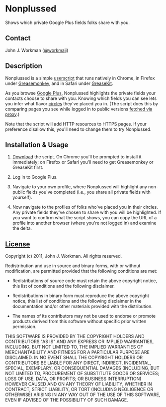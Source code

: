 Nonplussed
==========

Shows which private Google Plus fields folks share with you.

Contact
-------

John J. Workman ([@workmajj](https://twitter.com/workmajj))

Description
-----------

Nonplussed is a simple [userscript](http://wiki.greasespot.net/User_script) that runs natively in Chrome, in Firefox under [Greasemonkey](http://www.greasespot.net/), and in Safari under [GreaseKit](http://8-p.info/greasekit/).

As you browse [Google Plus](https://plus.google.com/), Nonplussed highlights the private fields your contacts choose to share with you. Knowing which fields you can see lets you infer what flavor [circles](https://www.google.com/intl/en-US/+/learnmore/index.html#circles) they've placed you in. (The script does this by comparing pages you see while logged in to public versions [fetched via proxy](http://stackoverflow.com/questions/1176668/how-to-use-yql-to-retrieve-web-results).)

Note that the script will add HTTP resources to HTTPS pages. If your preference disallow this, you'll need to change them to try Nonplussed.

Installation & Usage
--------------------

1. [Download](https://github.com/workmajj/nonplussed/raw/master/nonplussed.user.js) the script. On Chrome you'll be prompted to install it immediately; on Firefox or Safari you'll need to get Greasemonkey or GreaseKit first.

2. Log in to Google Plus.

3. Navigate to your own profile, where Nonplussed will highlight any non-public fields you've completed (i.e., you share all private fields with yourself).

4. Now navigate to the profiles of folks who've placed you in their circles. Any private fields they've chosen to share with you will be highlighted. If you want to confirm what the script shows, you can copy the URL of a profile into another browser (where you're not logged in) and examine the delta.

[License](http://en.wikipedia.org/wiki/BSD_licenses#3-clause_license_.28.22New_BSD_License.22_or_.22Modified_BSD_License.22.29)
-------

Copyright (c) 2011, John J. Workman. All rights reserved.

Redistribution and use in source and binary forms, with or without modification, are permitted provided that the following conditions are met:

* Redistributions of source code must retain the above copyright notice, this list of conditions and the following disclaimer.

* Redistributions in binary form must reproduce the above copyright notice, this list of conditions and the following disclaimer in the documentation and/or other materials provided with the distribution.

* The names of its contributors may not be used to endorse or promote products derived from this software without specific prior written permission.

THIS SOFTWARE IS PROVIDED BY THE COPYRIGHT HOLDERS AND CONTRIBUTORS "AS IS" AND ANY EXPRESS OR IMPLIED WARRANTIES, INCLUDING, BUT NOT LIMITED TO, THE IMPLIED WARRANTIES OF MERCHANTABILITY AND FITNESS FOR A PARTICULAR PURPOSE ARE DISCLAIMED. IN NO EVENT SHALL THE COPYRIGHT HOLDERS OR CONTRIBUTORS BE LIABLE FOR ANY DIRECT, INDIRECT, INCIDENTAL, SPECIAL, EXEMPLARY, OR CONSEQUENTIAL DAMAGES (INCLUDING, BUT NOT LIMITED TO, PROCUREMENT OF SUBSTITUTE GOODS OR SERVICES; LOSS OF USE, DATA, OR PROFITS; OR BUSINESS INTERRUPTION) HOWEVER CAUSED AND ON ANY THEORY OF LIABILITY, WHETHER IN CONTRACT, STRICT LIABILITY, OR TORT (INCLUDING NEGLIGENCE OR OTHERWISE) ARISING IN ANY WAY OUT OF THE USE OF THIS SOFTWARE, EVEN IF ADVISED OF THE POSSIBILITY OF SUCH DAMAGE.
